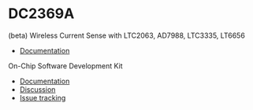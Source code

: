 # DC2369A
(beta) Wireless Current Sense with LTC2063, AD7988, LTC3335, LT6656

* [Documentation](http://www.linear.com/solutions/7698)

On-Chip Software Development Kit

* [Documentation](https://dustcloud.atlassian.net/wiki/display/OCSDK)
* [Discussion](https://dustcloud.atlassian.net/wiki/questions)
* [Issue tracking](https://dustcloud.atlassian.net/browse/OCSDK)
